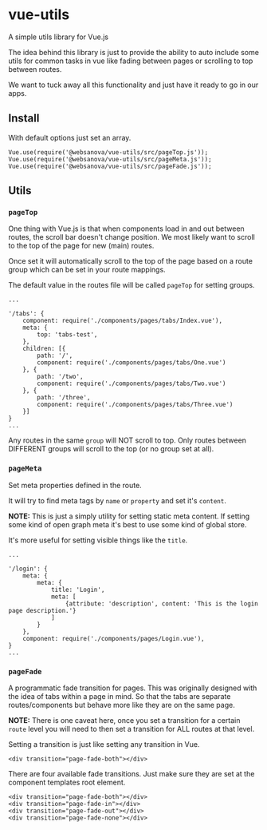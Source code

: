 # vue-utils

A simple utils library for Vue.js

The idea behind this library is just to provide the ability to auto include some utils for common tasks in vue like fading between pages or scrolling to top between routes.

We want to tuck away all this functionality and just have it ready to go in our apps.


## Install

With default options just set an array.

```
Vue.use(require('@websanova/vue-utils/src/pageTop.js'));
Vue.use(require('@websanova/vue-utils/src/pageMeta.js'));
Vue.use(require('@websanova/vue-utils/src/pageFade.js'));
```


## Utils


### `pageTop`

One thing with Vue.js is that when components load in and out between routes, the scroll bar doesn't change position. We most likely want to scroll to the top of the page for new (main) routes.

Once set it will automatically scroll to the top of the page based on a route group which can be set in your route mappings.

The default value in the routes file will be called `pageTop` for setting groups.

```
...

'/tabs': {
    component: require('./components/pages/tabs/Index.vue'),
    meta: {
        top: 'tabs-test',
    },
    children: [{
        path: '/',
        component: require('./components/pages/tabs/One.vue')
    }, {
        path: '/two',
        component: require('./components/pages/tabs/Two.vue')
    }, {
        path: '/three',
        component: require('./components/pages/tabs/Three.vue')
    }]
}
...
```

Any routes in the same `group` will NOT scroll to top. Only routes between DIFFERENT groups will scroll to the top (or no group set at all).


### `pageMeta`

Set meta properties defined in the route.

It will try to find meta tags by `name` or `property` and set it's `content`.

**NOTE:** This is just a simply utility for setting static meta content. If setting some kind of open graph meta it's best to use some kind of global store.

It's more useful for setting visible things like the `title`.

```
...

'/login': {
    meta: {
        meta: {
            title: 'Login',
            meta: [
                {attribute: 'description', content: 'This is the login page description.'}
            ]
        }
    },
    component: require('./components/pages/Login.vue'),
}
...
```


### `pageFade`

A programmatic fade transition for pages. This was originally designed with the idea of tabs within a page in mind. So that the tabs are separate routes/components but behave more like they are on the same page.

**NOTE:** There is one caveat here, once you set a transition for a certain `route` level you will need to then set a transition for ALL routes at that level.

Setting a transition is just like setting any transition in Vue.

```
<div transition="page-fade-both"></div>
```

There are four available fade transitions. Just make sure they are set at the component templates root element.

```
<div transition="page-fade-both"></div>
<div transition="page-fade-in"></div>
<div transition="page-fade-out"></div>
<div transition="page-fade-none"></div>
```